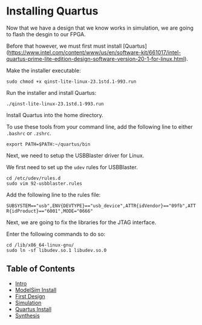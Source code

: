 # Installing Quartus

Now that we have a design that we know works in simulation, we are going to flash the desgin to our FPGA.

Before that however, we must first must install [Quartus] (https://www.intel.com/content/www/us/en/software-kit/661017/intel-quartus-prime-lite-edition-design-software-version-20-1-for-linux.html).

Make the installer executable:

```sudo chmod +x qinst-lite-linux-23.1std.1-993.run```

Run the installer and install Quartus:

```./qinst-lite-linux-23.1std.1-993.run ```

Install Quartus into the home directory.

To use these tools from your command line, add the following line to either `.bashrc` or `.zshrc`.

``` export PATH=$PATH:~/quartus/bin ```

Next, we need to setup the USBBlaster driver for Linux.

We first need to set up the `udev` rules for USBBlaster.

```
cd /etc/udev/rules.d
sudo vim 92-usbblaster.rules
```

Add the following line to the rules file:

```SUBSYSTEM=="usb",ENV{DEVTYPE}=="usb_device",ATTR{idVendor}=="09fb",ATTR{idProduct}=="6001",MODE="0666"```

Next, we are going to fix the libraries for the JTAG interface.

Enter the following commands to do so:

```
cd /lib/x86_64-linux-gnu/
sudo ln -sf libudev.so.1 libudev.so.0
```

## Table of Contents
- [Intro](./0_intro.md)
- [ModelSim Install](./1_modelsim_install.md)
- [First Design](./2_first_design.md)
- [Simulation](./3_simulation.md)
- [Quartus Install](./4_quartus_install.md)
- [Synthesis](./5_synthesis.md)